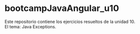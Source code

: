 # bootcampJavaAngular_u10  
Este repositorio contiene los ejercicios resueltos de la unidad 10.  
El tema: Java Exceptions.
